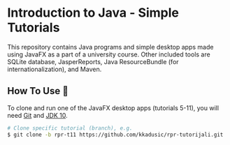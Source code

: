 # Introduction to Java - Simple Tutorials

This repository contains Java programs and simple desktop apps made using JavaFX as a part of a university course. Other included tools 
are SQLite database, JasperReports, Java ResourceBundle (for internationalization), and Maven.

## How To Use :wrench:

To clone and run one of the JavaFX desktop apps (tutorials 5-11), you will need [Git](https://git-scm.com) and 
[JDK 10](https://www.oracle.com/java/technologies/java-archive-javase10-downloads.html).

```bash
# Clone specific tutorial (branch), e.g.
$ git clone -b rpr-t11 https://github.com/kkadusic/rpr-tutorijali.git
```
